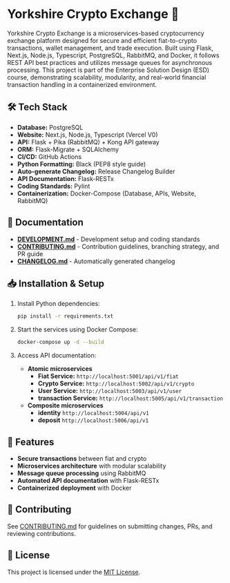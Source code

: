 # Yorkshire Crypto Exchange 🚀

Yorkshire Crypto Exchange is a microservices-based cryptocurrency exchange platform designed for secure and efficient fiat-to-crypto transactions, wallet management, and trade execution. Built using Flask, Next.js, Node.js, Typescript, PostgreSQL, RabbitMQ, and Docker, it follows REST API best practices and utilizes message queues for asynchronous processing. This project is part of the Enterprise Solution Design (ESD) course, demonstrating scalability, modularity, and real-world financial transaction handling in a containerized environment.

## 🛠 Tech Stack

- **Database:** PostgreSQL
- **Website:** Next.js, Node.js, Typescript (Vercel V0)
- **API:** Flask + Pika (RabbitMQ) + Kong API gateway
- **ORM:** Flask-Migrate + SQLAlchemy
- **CI/CD:** GitHub Actions
- **Python Formatting:** Black (PEP8 style guide)
- **Auto-generate Changelog:** Release Changelog Builder
- **API Documentation:** Flask-RESTx
- **Coding Standards:** Pylint
- **Containerization:** Docker-Compose (Database, APIs, Website, RabbitMQ)

## 📜 Documentation

- **[DEVELOPMENT.md](DEVELOPMENT.md)** - Development setup and coding standards
- **[CONTRIBUTING.md](CONTRIBUTING.md)** - Contribution guidelines, branching strategy, and PR guide
- **[CHANGELOG.md](CHANGELOG.md)** - Automatically generated changelog

## 📥 Installation & Setup

1. Install Python dependencies:
   ```sh
   pip install -r requirements.txt
   ```

2. Start the services using Docker Compose:
   ```sh
   docker-compose up -d --build
   ```

3. Access API documentation:
   - **Atomic microservices**
      - **Fiat Service:** `http://localhost:5001/api/v1/fiat`
      - **Crypto Service:** `http://localhost:5002/api/v1/crypto`
      - **User Service:** `http://localhost:5003/api/v1/user`
      - **transaction Service:** `http://localhost:5005/api/v1/transaction`
   - **Composite microservices**
      - **identity** `http://localhost:5004/api/v1`
      - **deposit** `http://localhost:5006/api/v1`


## 📌 Features
- **Secure transactions** between fiat and crypto
- **Microservices architecture** with modular scalability
- **Message queue processing** using RabbitMQ
- **Automated API documentation** with Flask-RESTx
- **Containerized deployment** with Docker

## 🤝 Contributing
See [CONTRIBUTING.md](CONTRIBUTING.md) for guidelines on submitting changes, PRs, and reviewing contributions.

## 📝 License
This project is licensed under the [MIT License](LICENSE).